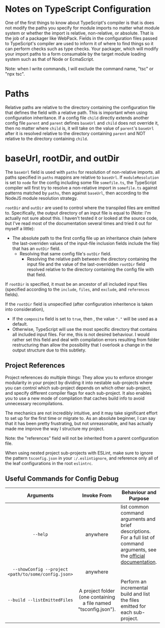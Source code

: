 
# Notes on TypeScript Configuration

One of the first things to know about TypeScript's compiler is that is does not modify the paths you specify for module imports no matter what module system or whether the import is relative, non-relative, or absolute. That is the job of a packager like WebPack. Fields in the configuration files passed to TypeScript's compiler are used to inform it of where to find things so it can perform checks such as type checks. Your packager, which will modify your import paths to a form consumable by the target module loading system such as that of Node or EcmaScript.

Note: when I write commands, I will exclude the command name, "tsc" or "npx tsc".

# Paths

Relative paths are relative to the directory containing the configuration file that defines the field with a relative path. This is important when using configuration inheritance. If a config file `child` directly extends another config file `parent` and `parent` defines `baseUrl` and `child` does not override it, then no matter where `child` is, it will take on the value of `parent`'s `baseUrl` after it is resolved relative to the directory containing `parent` and NOT relative to the directory containing `child`.

# baseUrl, rootDir, and outDir

The `baseUrl` field is used with `paths` for resolution of non-relative imports. all paths specified in `paths` mappins are relative to `baseUrl`. If `moduleResolution` is set to `node` for the config including some file `somefile.ts`, the TypeScript compiler will first try to resolve a non-relative import in `somefile.ts` against patterns matched by `paths`, then against `baseUrl`, then according to the NodeJS module resolution strategy.

`rootDir` and `outDir` are used to control where the transpiled files are emitted to. Specifically, the output directory of an input file is equal to (Note: I'm actually not sure about this. I haven't tested it or looked at the source code, but I've read most of the documentation several times and tried it out for myself a little):

- The absolute path to the first config file up an inheritance chain (where the last-overriden values of the input-file inclusion fields include the file) that has an `outDir` field.
  - Resolving that same config file's `outDir` field.
    - Resolving the relative path between the directory containing the input file and the value of the last-overridden `rootDir` field resolved relative to the directory containing the config file with that field.

If `rootDir` is specified, it must be an ancestor of all included input files (specified according to the `include`, `files`, and `exclude`, and `references` fields).

If the `rootDir` field is unspecified (after configuration inheritence is taken into consideration),

- If the `composite` field is set to `true`, then , the value `"."` will be used as a default.
- Otherwise, TypeScript will use the most specific directory that contains all included input files. For me, this is not desired behaviour. I would rather set this field and deal with compilation errors resulting from folder restructuring than allow the possibility that I overlook a change in the output structure due to this subtlety.

## Project References

Project references do multiple things: They allow you to enforce stronger modularity in your project by dividing it into nestable sub-projects where you can control which sub-project depends on which other sub-project, and specify different compiler flags for each sub-project. It also enables you to use a new mode of compilation that caches build info to avoid unnecessary recompilations.

The mechanics are not incredibly intuitive, and it may take significant effort to set up for the first time or migrate to. As an absolute beginner, I can say that it has been pretty frustrating, but not unreasonable, and has actually made me improve the way I structure my project.

Note: the "references" field will not be inherited from a parent configuration file.

When using nested project sub-projects with ESLint, make sure to ignore the pattern `tsconfig.json` in your `:/.eslintignore`, and reference only all of the leaf configurations in the root `eslintrc`.

## Useful Commands for Config Debug

| Arguments | Invoke From | Behaviour and Purpose |
|:---------:|:-----------:|-----------------------|
| `--help` | anywhere | list common command arguments and brief descriptions. For a full list of command arguments, see the [official documentation](https://www.typescriptlang.org/docs/handbook/compiler-options.html). |
| `--showConfig --project <path/to/some/config.json>` | anywhere | |
| `--build --listEmittedFiles` | A project folder (one containing a file named "tsconfig.json"). | Perform an incremental build and list the files emitted for each sub-project. |
